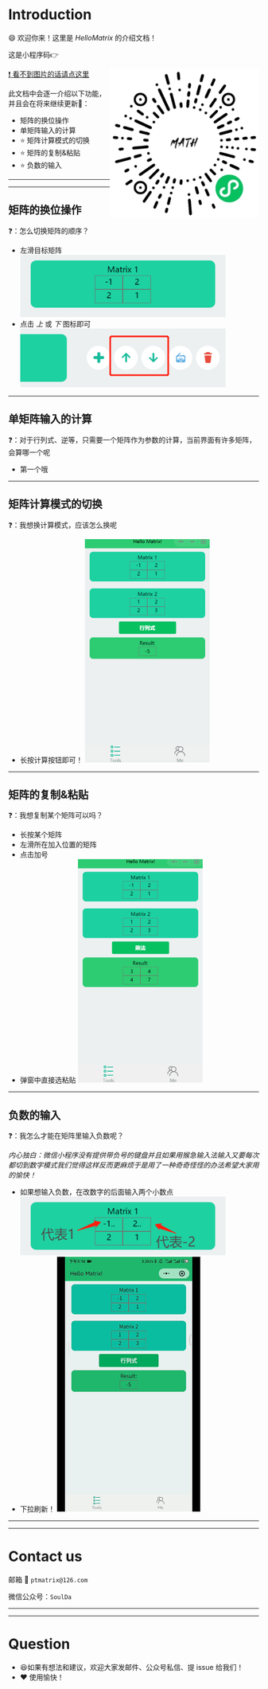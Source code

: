 # Introduction

:smile: 欢迎你来！这里是 *HelloMatrix* 的介绍文档！

这是小程序码:point_right:

<img align="right" width="300" src="img/procode.jpg"/>

[:heavy_exclamation_mark: 看不到图片的话请点这里](https://gitee.com/Zero-Pointer/HelloMatrixUserGuide)

此文档中会逐一介绍以下功能，并且会在将来继续更新:muscle:：

* 矩阵的换位操作
* 单矩阵输入的计算
* :star: 矩阵计算模式的切换
* :star: 矩阵的复制&粘贴
* :star: 负数的输入

---

---

## 矩阵的换位操作

:question:：怎么切换矩阵的顺序？

* 左滑目标矩阵
  <img src="img/image-20210513150008175.png" alt="image-20210513150008175" style="zoom:80%;" />
* 点击 *上* 或 *下* 图标即可
  <img src="img/image-20210513150053522.png" alt="image-20210513150053522" style="zoom:80%;" />

---

## 单矩阵输入的计算

:question:：对于行列式、逆等，只需要一个矩阵作为参数的计算，当前界面有许多矩阵，会算哪一个呢

* 第一个哦

---

## 矩阵计算模式的切换

:question:：我想换计算模式，应该怎么换呢

* 长按计算按钮即可！
  <img src="img/changemode.gif" alt="changemode" style="zoom:50%;" />

---

## 矩阵的复制&粘贴

:question:：我想复制某个矩阵可以吗？

* 长按某个矩阵
* 左滑所在加入位置的矩阵
* 点击加号
* 弹窗中直接选粘贴
  <img src="img/copymatrix.gif" alt="copymatrix" style="zoom:50%;" />

---

## 负数的输入

:question:：我怎么才能在矩阵里输入负数呢？

*内心独白：微信小程序没有提供带负号的键盘并且如果用猴急输入法输入又要每次都切到数字模式我们觉得这样反而更麻烦于是用了一种奇奇怪怪的办法希望大家用的愉快！*

* 如果想输入负数，在改数字的后面输入两个小数点
  <img src="img/image-20210513151500551.png" alt="image-20210513151500551" style="zoom: 80%;" />
* 下拉刷新！
  <img src="img/negative.gif" alt="negative" style="zoom:50%;" />

---

---

# Contact us

邮箱 :email: ``ptmatrix@126.com``

微信公众号：``SoulDa``

---

---

# Question

* :satisfied: ​如果有想法和建议，欢迎大家发邮件、公众号私信、提 issue 给我们！
* :heart: 使用愉快！